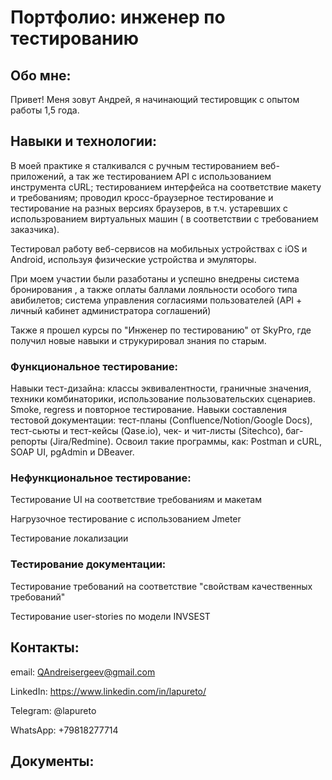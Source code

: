 # Портфолио: инженер по тестированию

## Обо мне:

Привет! Меня зовут Андрей, я начинающий тестировщик с опытом работы 1,5 года.

## Навыки и технологии:

В моей практике я сталкивался с ручным тестированием веб-приложений, а так же тестированием API с использованием инструмента cURL; тестированием интерфейса на соответствие макету и требованиям; проводил кросс-браузерное тестирование и тестирование на разных версиях браузеров, в т.ч. устаревших с использрованием виртуальных машин ( в соответствии с требованием заказчика). 

Тестировал работу веб-сервисов на мобильных устройствах с iOS и Android, используя физические устройства и эмуляторы. 

При моем участии были разаботаны и успешно внедрены система бронирования , а также оплаты баллами лояльности особого типа авибилетов; система управления согласиями пользователей (API + личный кабинет администратора соглашений)

Также я прошел курсы по "Инженер по тестированию" от SkyPro, где получил новые навыки и струкурировал знания по старым. 

### Функциональное тестирование:

Навыки тест-дизайна: классы эквивалентности, граничные значения, техники комбинаторики, использование пользовательских сценариев. Smoke, regress и повторное тестирование.
Навыки составления тестовой документации: тест-планы (Confluence/Notion/Google Docs), тест-сьюты и тест-кейсы (Qase.io), чек- и чит-листы (Sitechco), баг-репорты (Jira/Redmine). 
Освоил такие программы, как: Postman и cURL, SOAP UI, pgAdmin и DBeaver.

### Нефункциональное тестирование:

Тестирование UI на соответствие требованиям и макетам

Нагрузочное тестирование с использованием Jmeter

Тестирование локализации

### Тестирование документации:

Тестирование требований на соответствие "свойствам качественных требований"

Тестирование user-stories по модели INVSEST 

## Контакты:
email: QAndreisergeev@gmail.com

LinkedIn: https://www.linkedin.com/in/lapureto/

Telegram: @lapureto

WhatsApp: +79818277714

## Документы:
